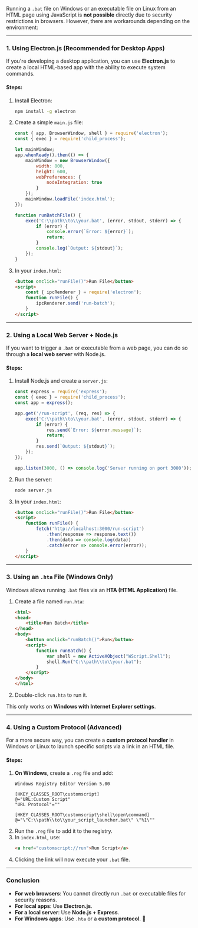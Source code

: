 Running a `.bat` file on Windows or an executable file on Linux from an HTML page using JavaScript is **not possible** directly due to security restrictions in browsers. However, there are workarounds depending on the environment:

---

### **1. Using Electron.js (Recommended for Desktop Apps)**
If you're developing a desktop application, you can use **Electron.js** to create a local HTML-based app with the ability to execute system commands.

#### Steps:
1. Install Electron:
   ```sh
   npm install -g electron
   ```
2. Create a simple `main.js` file:
   ```javascript
   const { app, BrowserWindow, shell } = require('electron');
   const { exec } = require('child_process');

   let mainWindow;
   app.whenReady().then(() => {
       mainWindow = new BrowserWindow({
           width: 800,
           height: 600,
           webPreferences: {
               nodeIntegration: true
           }
       });
       mainWindow.loadFile('index.html');
   });

   function runBatchFile() {
       exec('C:\\path\\to\\your.bat', (error, stdout, stderr) => {
           if (error) {
               console.error(`Error: ${error}`);
               return;
           }
           console.log(`Output: ${stdout}`);
       });
   }
   ```

3. In your `index.html`:
   ```html
   <button onclick="runFile()">Run File</button>
   <script>
       const { ipcRenderer } = require('electron');
       function runFile() {
           ipcRenderer.send('run-batch');
       }
   </script>
   ```

---

### **2. Using a Local Web Server + Node.js**
If you want to trigger a `.bat` or executable from a web page, you can do so through a **local web server** with Node.js.

#### Steps:
1. Install Node.js and create a `server.js`:
   ```javascript
   const express = require('express');
   const { exec } = require('child_process');
   const app = express();

   app.get('/run-script', (req, res) => {
       exec('C:\\path\\to\\your.bat', (error, stdout, stderr) => {
           if (error) {
               res.send(`Error: ${error.message}`);
               return;
           }
           res.send(`Output: ${stdout}`);
       });
   });

   app.listen(3000, () => console.log('Server running on port 3000'));
   ```
2. Run the server:
   ```sh
   node server.js
   ```
3. In your `index.html`:
   ```html
   <button onclick="runFile()">Run File</button>
   <script>
       function runFile() {
           fetch('http://localhost:3000/run-script')
               .then(response => response.text())
               .then(data => console.log(data))
               .catch(error => console.error(error));
       }
   </script>
   ```

---

### **3. Using an `.hta` File (Windows Only)**
Windows allows running `.bat` files via an **HTA (HTML Application)** file.

1. Create a file named `run.hta`:
   ```html
   <html>
   <head>
       <title>Run Batch</title>
   </head>
   <body>
       <button onclick="runBatch()">Run</button>
       <script>
           function runBatch() {
               var shell = new ActiveXObject("WScript.Shell");
               shell.Run("C:\\path\\to\\your.bat");
           }
       </script>
   </body>
   </html>
   ```
2. Double-click `run.hta` to run it.

This only works on **Windows with Internet Explorer settings**.

---

### **4. Using a Custom Protocol (Advanced)**
For a more secure way, you can create a **custom protocol handler** in Windows or Linux to launch specific scripts via a link in an HTML file.

#### Steps:
1. **On Windows**, create a `.reg` file and add:
   ```reg
   Windows Registry Editor Version 5.00

   [HKEY_CLASSES_ROOT\customscript]
   @="URL:Custom Script"
   "URL Protocol"=""

   [HKEY_CLASSES_ROOT\customscript\shell\open\command]
   @="\"C:\\path\\to\\your_script_launcher.bat\" \"%1\""
   ```
2. Run the `.reg` file to add it to the registry.
3. In `index.html`, use:
   ```html
   <a href="customscript://run">Run Script</a>
   ```
4. Clicking the link will now execute your `.bat` file.

---

### **Conclusion**
- **For web browsers**: You cannot directly run `.bat` or executable files for security reasons.
- **For local apps**: Use **Electron.js**.
- **For a local server**: Use **Node.js + Express**.
- **For Windows apps**: Use `.hta` or a **custom protocol**.
🚀
